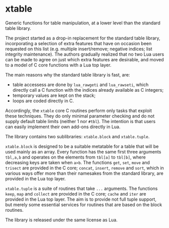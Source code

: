 xtable
======

Generic functions for table manipulation, at a lower level than the 
standard table library.

The project started as a drop-in replacement for the standard table 
library, incorporating a selection of extra features that have on 
occasion been requested on this list (e.g. multiple insert/remove; 
negative indices; list integrity maintenance). The authors gradually 
realized that no two Lua users can be made to agree on just which 
extra features are desirable, and moved to a model of C core functions 
with a Lua top layer.

The main reasons why the standard table library is fast, are:

  - table accessess are done by `lua_rawgeti` and `lua_rawseti`, 
    which directly call a C function with the indices already 
    available as C integers;
  - temporary values are kept on the stack;
  - loops are coded directly in C.

Accordingly, the `xtable` core C routines perform only tasks that exploit
these techniques. They do only minimal parameter checking and do not 
supply default table limits (neither 1 nor `#tbl`). The intention is
that users can easily implement their own add-ons directly in Lua.

The library contains two sublibraries: `xtable.block` and `xtable.tuple`. 

`xtable.block` is designed to be a suitable metatable for a table
that will be used mainly as an array. Every function has the same
first three arguments `tbl,a,b` and operates on the elements from
`tbl[a]` to `tbl[b]`, where decreasing keys are taken when `a>b`.
The functions `get`, `set`, `move` and `trisect` are provided in
the C core; `concat`, `insert`, `remove` and `sort`, which in various 
ways offer more than their namesakes from the standard library, are 
provided in the Lua top layer.

`xtable.tuple` is a suite of routines that take `...` arguments. The
functions `keep`, `map` and `collect` are provided in the C core;
`cache` and `iter` are provided in the Lua top layer. The aim is to
provide not full tuple support, but merely some essential services for
routines that are based on the block routines.

The library is released under the same license as Lua.
